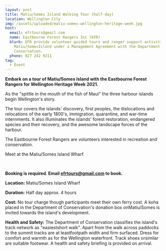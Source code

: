 ```yaml
---
layout: post
title: Matiu/Somes Island Walking Tour (half-day)
location: Wellington City
img: /assets/uploaded/matiu-somes-wellington-heritage-week.jpg
host:
  email: efrtours@gmail.com
  name: Eastbourne Forest Rangers Inc (EFR)
  blurb: EFR provide volunteer guided tours and ranger support activities on
    Matiu/SomesIsland under a Management Agreement with the Department of
    Conservation.
  phone: 027 242 9211
tag:
  - Event
---
```

**Embark on a tour of Matiu/Somes Island with the Eastbourne Forest Rangers for Wellington Heritage Week 2021.**

As the "spittle in the mouth of the fish of Maui" the three harbour islands begin Wellington's story. 

The tour covers the islands' discovery, first peoples, the dislocations and relocations of the early 1800's, immigration, quarantine, and war-time internments. It also illuminates the islands' forest restoration, endangered species and their recovery, and the awesome landscape forces of the harbour.

The Eastbourne Forest Rangers are volunteers interested in recreation and conservation. 

Meet at the Matiu/Somes Island Wharf. 

<br>

**Booking is required. Email efrtours@gmail.com to book.**

**Location:** Matiu/Somes Island Wharf

**Duration:** Half day approx. 4 hours

**Cost:** No tour charge though participants meet their own ferry cost. A koha placed in the Department of Conservation's donation box onMatiu/Somes is invited towards the island's development.

**Health and Safety:** The Department of Conservation classifies the island's track network as "easiestshort walk". Apart from the walk across paddocks to the summit tracks are at leastfootpath width and firm surfaced. Dress for comfort and warmth as for the Wellington waterfront. Track shoes orsimilar are suitable footwear. A health and safety briefing is provided on arrival.
